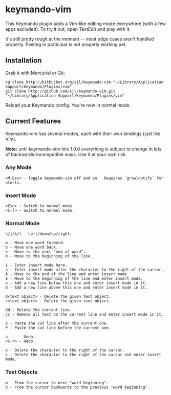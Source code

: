 keymando-vim
============

This Keymando plugin adds a Vim-like editing mode everywhere (with a few apps
excluded).  To try it out, open TextEdit and play with it.

It's still pretty rough at the moment -- most edge cases aren't handled properly.
Pasting in particular is not properly working yet.

Installation
------------

Grab it with Mercurial or Git:

    hg clone http://bitbucket.org/sjl/keymando-vim "~/Library/Application Support/Keymando/Plugins/vim"
    git clone http://github.com/sjl/keymando-vim.git "~/Library/Application Support/Keymando/Plugins/vim"

Reload your Keymando config.  You're now in normal mode.

Current Features
----------------

Keymando-vim has several modes, each with their own bindings (just like Vim).

**Note:** until keymando-vim hits 1.0.0 everything is subject to change in lots of
backwards-incompatible ways.  Use it at your own risk.

### Any Mode

    <M-Esc> - Toggle keymando-vim off and on.  Requires `growlnotify` for alerts.

### Insert Mode

    <Esc> - Switch to normal mode.
    <C-[> - Switch to normal mode.

### Normal Mode

    h/j/k/l - Left/down/up/right.

    w - Move one word forward.
    b - Move one word back.
    e - Move to the next "end of word".
    0 - Move to the beginning of the line.

    i - Enter insert mode here.
    a - Enter insert mode after the character to the right of the cursor.
    A - Move to the end of the line and enter insert mode.
    I - Move to the beginning of the line and enter insert mode.
    o - Add a new line below this one and enter insert mode in it.
    O - Add a new line above this one and enter insert mode in it.

    d<text object> - Delete the given text object.
    c<text object> - Delete the given text object.

    dd - Delete the current line.
    cc - Remove all text on the current line and enter insert mode in it.

    p - Paste the cut line after the current one.
    P - Paste the cut line before the current one.

    u     - Undo.
    <C-r> - Redo.

    x - Delete the character to the right of the cursor.
    s - Delete the character to the right of the cursor and enter insert mode.

### Text Objects

    w - From the cursor to next "word beginning".
    b - From the cursor backwards to the previous "word beginning".
